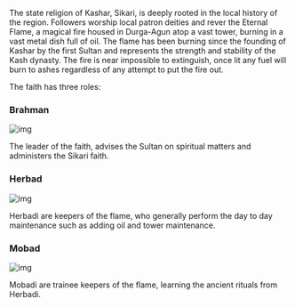 The state religion of Kashar, Sikari, is deeply rooted in the local history of the region. Followers worship local patron deities and rever the Eternal Flame, a magical fire housed in Durga-Agun atop a vast tower, burning in a vast metal dish full of oil. The flame has been burning since the founding of Kashar by the first Sultan and represents the strength and stability of the Kash dynasty. The fire is near impossible to extinguish, once lit any fuel will burn to ashes regardless of any attempt to put the fire out.

The faith has three roles:

### Brahman

![img](_assets/locations/kashar/brahman.png)

The leader of the faith, advises the Sultan on spiritual matters and administers the Sikari faith.

### Herbad

![img](_assets/locations/kashar/herbad.png)

Herbadi are keepers of the flame, who generally perform the day to day maintenance such as adding oil and tower maintenance.

### Mobad

![img](_assets/locations/kashar/mobad.png)

Mobadi are trainee keepers of the flame, learning the ancient rituals from Herbadi.